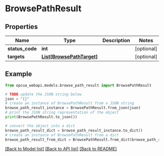 # BrowsePathResult


## Properties

Name | Type | Description | Notes
------------ | ------------- | ------------- | -------------
**status_code** | **int** |  | [optional] 
**targets** | [**List[BrowsePathTarget]**](BrowsePathTarget.md) |  | [optional] 

## Example

```python
from opcua_webapi.models.browse_path_result import BrowsePathResult

# TODO update the JSON string below
json = "{}"
# create an instance of BrowsePathResult from a JSON string
browse_path_result_instance = BrowsePathResult.from_json(json)
# print the JSON string representation of the object
print(BrowsePathResult.to_json())

# convert the object into a dict
browse_path_result_dict = browse_path_result_instance.to_dict()
# create an instance of BrowsePathResult from a dict
browse_path_result_from_dict = BrowsePathResult.from_dict(browse_path_result_dict)
```
[[Back to Model list]](../README.md#documentation-for-models) [[Back to API list]](../README.md#documentation-for-api-endpoints) [[Back to README]](../README.md)


